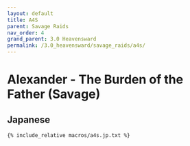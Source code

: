```yaml
---
layout: default
title: A4S
parent: Savage Raids
nav_order: 4
grand_parent: 3.0 Heavensward
permalink: /3.0_heavensward/savage_raids/a4s/
---
```


# Alexander - The Burden of the Father (Savage)

## Japanese
```
{% include_relative macros/a4s.jp.txt %}
```
